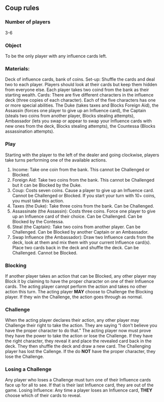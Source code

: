 <!-- Found on https://boardgame.bg/coup%20rules%20pdf.pdf -->
## Coup rules

### Number of players
3-6

### Object
To be the only player with any influence cards left.

### Materials:
Deck of influence cards, bank of coins.
Set-up: Shuffle the cards and deal two to each player. Players should look at their cards but keep them
hidden from everyone else. Each player takes two coind from the bank as their starting wealth.
Cards: There are five different characters in the influence deck (three copies of each character). Each
of the five characters has one or more special abilities. The Duke (takes taxes and Blocks Foreign Aid),
the Assassin (forces one player to give up an Influence card), the Captain (steals two coins from
another player, Blocks stealing attempts), Ambassador (lets you swap or appear to swap your Influence
cards with new ones from the deck, Blocks stealing attempts), the Countessa (Blocks assassination
attempts).

### Play
Starting with the player to the left of the dealer and going clockwise, players take turns
performing one of the available actions.
1. Income: Take one coin from the bank. This cannot be Challenged or Blocked.
2. Foreign Aid: Take two coins from the bank. This cannot be Challenged but it can be Blocked by
the Duke.
3. Coup: Costs seven coins. Cause a player to give up an Influence card. Cannot be Challenged or
Blocked. If you start your turn with 10+ coins, you must take this action.
4. Taxes (the Duke): Take three coins from the bank. Can be Challenged.
5. Assassinate (the Assassin): Costs three coins. Force one player to give up an Influence card of
their choice. Can be Challenged. Can be Blocked by the Contessa.
6. Steal (the Captain): Take two coins from another player. Can be Challenged. Can be Blocked by
another Captain or an Ambassador.
7. Swap Influence (the Ambassador): Draw two Influence cards from the deck, look at them and
mix them with your current Influence card(s). Place two cards back in the deck and shuffle the
deck. Can be Challenged. Cannot be Blocked.

### Blocking
If another player takes an action that can be Blocked, any other player may Block it by
claiming to have the proper character on one of their Influence cards. The acting player cannpt perform
the action and takes no other action this turn. The acting player **MAY** choose to Challenge the Blocking
player. If they win the Challenge, the action goes through as normal.

### Challenge
When the acting player declares their action, any other player may Challenge their right to
take the action. They are saying “I don't believe you have the proper character to do that.” The acting
player now must prove they have the power to take the action or lose the Challenge. If they have the
right character, they reveal it and place the revealed card back in the deck. They then shuffle the deck
and draw a new card. The Challenging player has lost the Callenge. If the do **NOT** have the proper
character, they lose the Challenge.

### Losing a Challenge
Any player who loses a Challenge must turn one of their Influence cards face up
for all to see. If that is their last Influence card, they are out of the game.
Losing Influence: Any time a player loses an Influence card, **THEY** choose which of their cards to
reveal.